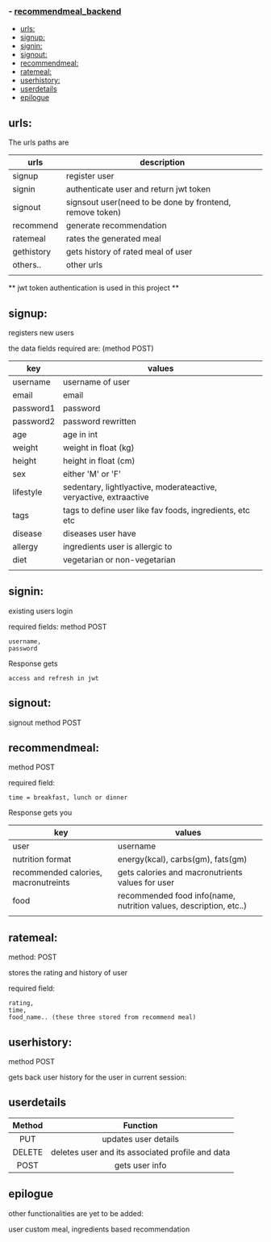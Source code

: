 
 ### - [recommendmeal\_backend](#recommendmeal_backend)
- [urls:](#urls)
- [signup:](#signup)
- [signin:](#signin)
- [signout:](#signout)
- [recommendmeal:](#recommendmeal)
- [ratemeal:](#ratemeal)
- [userhistory:](#userhistory)
- [userdetails](#userdetails)
- [epilogue](#epilogue)
 
 
 



## urls:

The urls paths are

| urls       | description                                              |
| ---------- | -------------------------------------------------------- |
| signup     | register user                                            |
| signin     | authenticate user and return jwt token                   |
| signout    | signsout user(need to be done by frontend, remove token) |
| recommend  | generate recommendation                                  |
| ratemeal   | rates the generated meal                                 |
| gethistory | gets history of rated meal of user                       |
| others..   | other urls                                               |
|            |                                                          |

  
 ** jwt token authentication is used in this project **

## signup:  
registers new users

the data fields required are: (method POST)

| key       | values                                                            |
| --------- | ----------------------------------------------------------------- |
| username  | username of user                                                  |
| email     | email                                                             |
| password1 | password                                                          |
| password2 | password rewritten                                                |
| age       | age in int                                                        |
| weight    | weight in float (kg)                                              |
| height    | height in float (cm)                                              |
| sex       | either 'M' or 'F'                                                 |
| lifestyle | sedentary, lightlyactive, moderateactive, veryactive, extraactive |
| tags      | tags to define user like fav foods, ingredients, etc etc          |
| disease   | diseases user have                                                |
| allergy   | ingredients user is allergic to                                   |
| diet      | vegetarian or non-vegetarian                                      |
|           |                                                                   |



## signin:

existing users login

 required fields:  method POST

    username, 
    password

 Response gets

    access and refresh in jwt


## signout: 
signout method POST


## recommendmeal:
method POST

 required field: 

    time = breakfast, lunch or dinner


 Response gets you  

  | key                                  | values                                                            |
  | ------------------------------------ | ----------------------------------------------------------------- |
  | user                                 | username                                                          |
  | nutrition format                     | energy(kcal), carbs(gm), fats(gm)                                 |
  | recommended calories, macronutreints | gets calories and macronutrients  values for user                 |
  | food                                 | recommended food info(name, nutrition values, description, etc..) |
  |                                      |                                                                   |

      
 ## ratemeal: 
 method: POST

 stores the rating and history of user
 
  required field: 
    
    rating, 
    time, 
    food_name.. (these three stored from recommend meal) 
    
 
 
 ## userhistory:
 method POST
 
 gets back user history for the user in current session:
 
 
 ## userdetails

 | Method | Function | 
| :----: | :---: | 
| PUT      | updates user details     | 
| DELETE      | deletes user and its associated profile and data   | 
| POST      |  gets user info    | 


 
 
 
 ## epilogue 
 other functionalities are yet to be added:

 user custom meal, ingredients based recommendation
 
